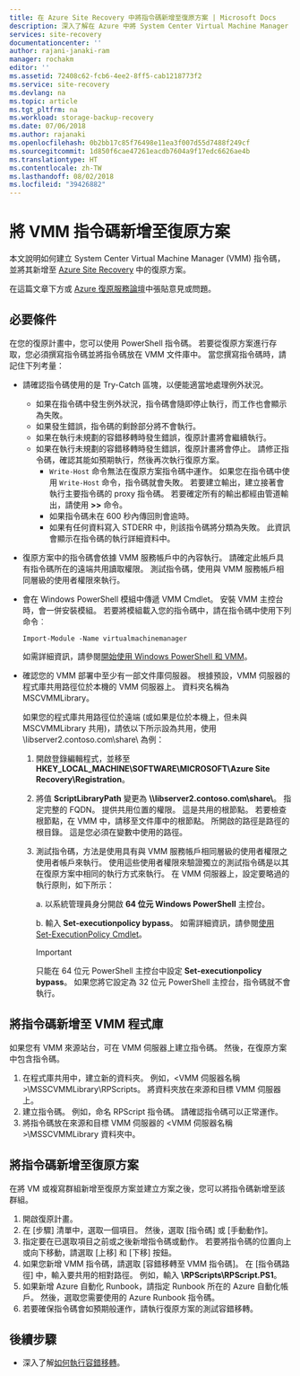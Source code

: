 ```yaml
---
title: 在 Azure Site Recovery 中將指令碼新增至復原方案 | Microsoft Docs
description: 深入了解在 Azure 中將 System Center Virtual Machine Manager (VMM) 指令碼新增至復原方案的必要條件。
services: site-recovery
documentationcenter: ''
author: rajani-janaki-ram
manager: rochakm
editor: ''
ms.assetid: 72408c62-fcb6-4ee2-8ff5-cab1218773f2
ms.service: site-recovery
ms.devlang: na
ms.topic: article
ms.tgt_pltfrm: na
ms.workload: storage-backup-recovery
ms.date: 07/06/2018
ms.author: rajanaki
ms.openlocfilehash: 0b2bb17c85f76498e11ea3f007d55d7488f249cf
ms.sourcegitcommit: 1d850f6cae47261eacdb7604a9f17edc6626ae4b
ms.translationtype: HT
ms.contentlocale: zh-TW
ms.lasthandoff: 08/02/2018
ms.locfileid: "39426882"
---
```

# <a name="add-a-vmm-script-to-a-recovery-plan"></a>將 VMM 指令碼新增至復原方案

本文說明如何建立 System Center Virtual Machine Manager (VMM) 指令碼，並將其新增至 [Azure Site Recovery](site-recovery-overview.md) 中的復原方案。

在這篇文章下方或 [Azure 復原服務論壇](https://social.msdn.microsoft.com/forums/azure/home?forum=hypervrecovmgr)中張貼意見或問題。

## <a name="prerequisites"></a>必要條件

在您的復原計畫中，您可以使用 PowerShell 指令碼。 若要從復原方案進行存取，您必須撰寫指令碼並將指令碼放在 VMM 文件庫中。 當您撰寫指令碼時，請記住下列考量：

* 請確認指令碼使用的是 Try-Catch 區塊，以便能適當地處理例外狀況。
    - 如果在指令碼中發生例外狀況，指令碼會隨即停止執行，而工作也會顯示為失敗。
    - 如果發生錯誤，指令碼的剩餘部分將不會執行。
    - 如果在執行未規劃的容錯移轉時發生錯誤，復原計畫將會繼續執行。
    - 如果在執行未規劃的容錯移轉時發生錯誤，復原計畫將會停止。 請修正指令碼，確認其能如預期執行，然後再次執行復原方案。
        - `Write-Host` 命令無法在復原方案指令碼中運作。 如果您在指令碼中使用 `Write-Host` 命令，指令碼就會失敗。 若要建立輸出，建立接著會執行主要指令碼的 proxy 指令碼。 若要確定所有的輸出都經由管道輸出，請使用 **\>\>** 命令。
        - 如果指令碼未在 600 秒內傳回則會逾時。
        - 如果有任何資料寫入 STDERR 中，則該指令碼將分類為失敗。 此資訊會顯示在指令碼的執行詳細資料中。

* 復原方案中的指令碼會依據 VMM 服務帳戶中的內容執行。 請確定此帳戶具有指令碼所在的遠端共用讀取權限。 測試指令碼，使用與 VMM 服務帳戶相同層級的使用者權限來執行。
* 會在 Windows PowerShell 模組中傳遞 VMM Cmdlet。 安裝 VMM 主控台時，會一併安裝模組。 若要將模組載入您的指令碼中，請在指令碼中使用下列命令︰ 

    `Import-Module -Name virtualmachinemanager`

    如需詳細資訊，請參閱[開始使用 Windows PowerShell 和 VMM](https://technet.microsoft.com/library/hh875013.aspx)。
* 確認您的 VMM 部署中至少有一部文件庫伺服器。 根據預設，VMM 伺服器的程式庫共用路徑位於本機的 VMM 伺服器上。 資料夾名稱為 MSCVMMLibrary。

  如果您的程式庫共用路徑位於遠端 (或如果是位於本機上，但未與 MSCVMMLibrary 共用)，請依以下所示設為共用，使用 \\libserver2.contoso.com\share\ 為例：
  
  1. 開啟登錄編輯程式，並移至 **HKEY_LOCAL_MACHINE\SOFTWARE\MICROSOFT\Azure Site Recovery\Registration**。

  1. 將值 **ScriptLibraryPath** 變更為 **\\\libserver2.contoso.com\share\\**。 指定完整的 FQDN。 提供共用位置的權限。 這是共用的根節點。 若要檢查根節點，在 VMM 中，請移至文件庫中的根節點。 所開啟的路徑是路徑的根目錄。 這是您必須在變數中使用的路徑。

  1. 測試指令碼，方法是使用具有與 VMM 服務帳戶相同層級的使用者權限之使用者帳戶來執行。 使用這些使用者權限來驗證獨立的測試指令碼是以其在復原方案中相同的執行方式來執行。 在 VMM 伺服器上，設定要略過的執行原則，如下所示：

     a. 以系統管理員身分開啟 **64 位元 Windows PowerShell** 主控台。
     
     b. 輸入 **Set-executionpolicy bypass**。 如需詳細資訊，請參閱[使用 Set-ExecutionPolicy Cmdlet](https://technet.microsoft.com/library/ee176961.aspx)。

     > [!IMPORTANT]
     > 只能在 64 位元 PowerShell 主控台中設定 **Set-executionpolicy bypass**。 如果您將它設定為 32 位元 PowerShell 主控台，指令碼就不會執行。

## <a name="add-the-script-to-the-vmm-library"></a>將指令碼新增至 VMM 程式庫

如果您有 VMM 來源站台，可在 VMM 伺服器上建立指令碼。 然後，在復原方案中包含指令碼。

1. 在程式庫共用中，建立新的資料夾。 例如，\<VMM 伺服器名稱>\MSSCVMMLibrary\RPScripts。 將資料夾放在來源和目標 VMM 伺服器上。
1. 建立指令碼。 例如，命名 RPScript 指令碼。 請確認指令碼可以正常運作。
1. 將指令碼放在來源和目標 VMM 伺服器的 \<VMM 伺服器名稱>\MSSCVMMLibrary 資料夾中。

## <a name="add-the-script-to-a-recovery-plan"></a>將指令碼新增至復原方案

在將 VM 或複寫群組新增至復原方案並建立方案之後，您可以將指令碼新增至該群組。

1. 開啟復原計畫。
1. 在 [步驟] 清單中，選取一個項目。 然後，選取 [指令碼] 或 [手動動作]。
1. 指定要在已選取項目之前或之後新增指令碼或動作。 若要將指令碼的位置向上或向下移動，請選取 [上移] 和 [下移] 按鈕。
1. 如果您新增 VMM 指令碼，請選取 [容錯移轉至 VMM 指令碼]。 在 [指令碼路徑] 中，輸入要共用的相對路徑。 例如，輸入 **\RPScripts\RPScript.PS1**。
1. 如果新增 Azure 自動化 Runbook，請指定 Runbook 所在的 Azure 自動化帳戶。 然後，選取您需要使用的 Azure Runbook 指令碼。
1. 若要確保指令碼會如預期般運作，請執行復原方案的測試容錯移轉。


## <a name="next-steps"></a>後續步驟
* 深入了解[如何執行容錯移轉](site-recovery-failover.md)。

